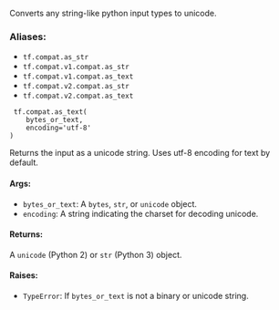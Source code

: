 Converts any string-like python input types to unicode.
### Aliases:
- `tf.compat.as_str`
- `tf.compat.v1.compat.as_str`
- `tf.compat.v1.compat.as_text`
- `tf.compat.v2.compat.as_str`
- `tf.compat.v2.compat.as_text`

```
 tf.compat.as_text(
    bytes_or_text,
    encoding='utf-8'
)
```
Returns the input as a unicode string. Uses utf-8 encoding for text by default.
#### Args:
- `bytes_or_text`: A `bytes`, `str`, or `unicode` object.
- `encoding`: A string indicating the charset for decoding unicode.
#### Returns:
A `unicode` (Python 2) or `str` (Python 3) object.
#### Raises:
- `TypeError`: If `bytes_or_text` is not a binary or unicode string.
